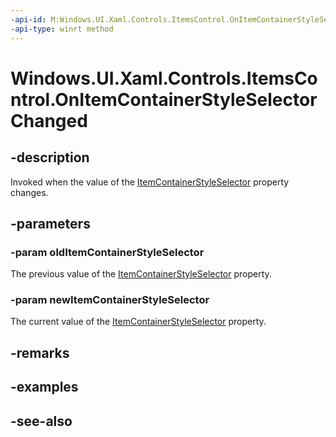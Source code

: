 ```yaml
---
-api-id: M:Windows.UI.Xaml.Controls.ItemsControl.OnItemContainerStyleSelectorChanged(Windows.UI.Xaml.Controls.StyleSelector,Windows.UI.Xaml.Controls.StyleSelector)
-api-type: winrt method
---
```


<!-- Method syntax
virtual protected void OnItemContainerStyleSelectorChanged(Windows.UI.Xaml.Controls.StyleSelector oldItemContainerStyleSelector, Windows.UI.Xaml.Controls.StyleSelector newItemContainerStyleSelector)
-->

# Windows.UI.Xaml.Controls.ItemsControl.OnItemContainerStyleSelectorChanged

## -description
Invoked when the value of the [ItemContainerStyleSelector](itemscontrol_itemcontainerstyleselector.md) property changes.



## -parameters
### -param oldItemContainerStyleSelector
The previous value of the [ItemContainerStyleSelector](itemscontrol_itemcontainerstyleselector.md) property.

### -param newItemContainerStyleSelector
The current value of the [ItemContainerStyleSelector](itemscontrol_itemcontainerstyleselector.md) property.

## -remarks

## -examples

## -see-also
